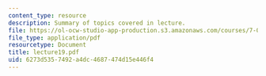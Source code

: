 ```yaml
---
content_type: resource
description: Summary of topics covered in lecture.
file: https://ol-ocw-studio-app-production.s3.amazonaws.com/courses/7-03-genetics-fall-2004/6273d5357492a4dc4687474d15e446f4_lecture19.pdf
file_type: application/pdf
resourcetype: Document
title: lecture19.pdf
uid: 6273d535-7492-a4dc-4687-474d15e446f4
---
```


